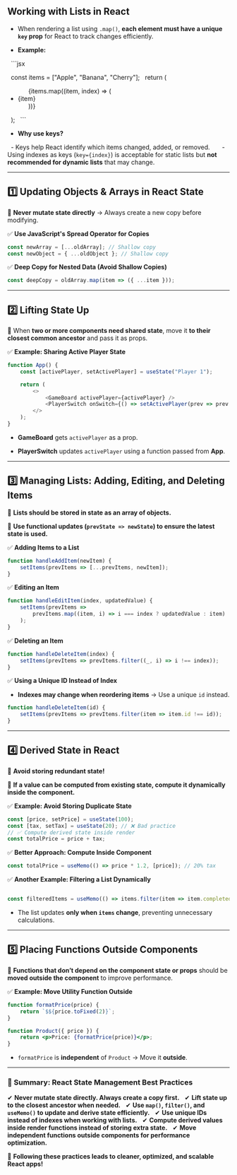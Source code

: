 
  
## **Working with Lists in React**  

- When rendering a list using `.map()`, **each element must have a unique `key` prop** for React to track changes efficiently.  

- **Example:**  

  ```jsx

  const items = ["Apple", "Banana", "Cherry"];
  return (
    <ul>
      {items.map((item, index) => (
        <li key={index}>{item}</li>
      ))}
    </ul>
  );
  ```

- **Why use keys?**  

  - Keys help React identify which items changed, added, or removed.  
  
  - Using indexes as keys (`key={index}`) is acceptable for static lists but **not recommended for dynamic lists** that may change.  

---  

## **1️⃣ Updating Objects & Arrays in React State**

🔹 **Never mutate state directly** → Always create a new copy before modifying.  

  
✅ **Use JavaScript's Spread Operator for Copies**  

```jsx
const newArray = [...oldArray]; // Shallow copy
const newObject = { ...oldObject }; // Shallow copy
```
  

✅ **Deep Copy for Nested Data (Avoid Shallow Copies)**  

```jsx
const deepCopy = oldArray.map(item => ({ ...item }));
```


---

## **2️⃣ Lifting State Up**

🔹 When **two or more components need shared state**, move it **to their closest common ancestor** and pass it as props.


✅ **Example: Sharing Active Player State**

```jsx
function App() {
    const [activePlayer, setActivePlayer] = useState("Player 1");

    return (
        <>
            <GameBoard activePlayer={activePlayer} />
            <PlayerSwitch onSwitch={() => setActivePlayer(prev => prev === "Player 1" ? "Player 2" : "Player 1")} />
        </>
    );
}
```

- **GameBoard** gets `activePlayer` as a prop.  

- **PlayerSwitch** updates `activePlayer` using a function passed from **App**.
  

---

  
## **3️⃣ Managing Lists: Adding, Editing, and Deleting Items**

🔹 **Lists should be stored in state as an array of objects.**  

🔹 **Use functional updates (`prevState => newState`) to ensure the latest state is used.**


✅ **Adding Items to a List**

```jsx
function handleAddItem(newItem) {
    setItems(prevItems => [...prevItems, newItem]);
}
```


✅ **Editing an Item**

```jsx
function handleEditItem(index, updatedValue) {
    setItems(prevItems =>
        prevItems.map((item, i) => i === index ? updatedValue : item)
    );
}
```


✅ **Deleting an Item**

```jsx
function handleDeleteItem(index) {
    setItems(prevItems => prevItems.filter((_, i) => i !== index));
}
```


✅ **Using a Unique ID Instead of Index**

- **Indexes may change when reordering items** → Use a unique `id` instead.

```jsx
function handleDeleteItem(id) {
    setItems(prevItems => prevItems.filter(item => item.id !== id));
}
```

  

---

## **4️⃣ Derived State in React**

🔹 **Avoid storing redundant state!**  

🔹 **If a value can be computed from existing state, compute it dynamically inside the component.**  


✅ **Example: Avoid Storing Duplicate State**

```jsx
const [price, setPrice] = useState(100);
const [tax, setTax] = useState(20); // ❌ Bad practice
// ✅ Compute derived state inside render
const totalPrice = price + tax;
```

  
✅ **Better Approach: Compute Inside Component**

```jsx
const totalPrice = useMemo(() => price * 1.2, [price]); // 20% tax
```


✅ **Another Example: Filtering a List Dynamically**

```jsx

const filteredItems = useMemo(() => items.filter(item => item.completed), [items]);

```

- The list updates **only when `items` change**, preventing unnecessary calculations.


---  

## **5️⃣ Placing Functions Outside Components**

🔹 **Functions that don’t depend on the component state or props** should be **moved outside the component** to improve performance.


✅ **Example: Move Utility Function Outside**

```jsx
function formatPrice(price) {
    return `$${price.toFixed(2)}`;
}

function Product({ price }) {
    return <p>Price: {formatPrice(price)}</p>;
}
```

- `formatPrice` is **independent** of `Product` → Move it **outside**.

  
---

### **📌 Summary: React State Management Best Practices**

✔ **Never mutate state directly. Always create a copy first.**  
✔ **Lift state up to the closest ancestor when needed.**  
✔ **Use `map()`, `filter()`, and `useMemo()` to update and derive state efficiently.**  
✔ **Use unique IDs instead of indexes when working with lists.**  
✔ **Compute derived values inside render functions instead of storing extra state.**  
✔ **Move independent functions outside components for performance optimization.**  

  
🚀 **Following these practices leads to cleaner, optimized, and scalable React apps!**